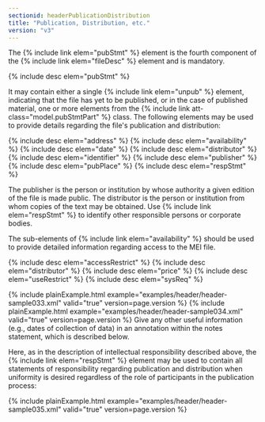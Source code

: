 ```yaml
---
sectionid: headerPublicationDistribution
title: "Publication, Distribution, etc."
version: "v3"
---
```


The {% include link elem="pubStmt" %} element is the fourth component of the {% include link elem="fileDesc" %} element and is mandatory.



{% include desc elem="pubStmt" %}




It may contain either a single {% include link elem="unpub" %} element, indicating that the
file has yet to be published, or in the case of published material, one or more elements
from the {% include link att-class="model.pubStmtPart" %} class. The following elements may be
used to provide details regarding the file's publication and distribution:



{% include desc elem="address" %}
{% include desc elem="availability" %}
{% include desc elem="date" %}
{% include desc elem="distributor" %}
{% include desc elem="identifier" %}
{% include desc elem="publisher" %}
{% include desc elem="pubPlace" %}
{% include desc elem="respStmt" %}




The publisher is the person or institution by whose authority a given edition of the
file
is made public. The distributor is the person or institution from whom copies of the
text
may be obtained. Use {% include link elem="respStmt" %} to identify other responsible persons or
corporate bodies.

The sub-elements of {% include link elem="availability" %} should be used to provide detailed
information regarding access to the MEI file.



{% include desc elem="accessRestrict" %}
{% include desc elem="distributor" %}
{% include desc elem="price" %}
{% include desc elem="useRestrict" %}
{% include desc elem="sysReq" %}




{% include plainExample.html example="examples/header/header-sample033.xml" valid="true" version=page.version %}
{% include plainExample.html example="examples/header/header-sample034.xml" valid="true" version=page.version %}
Give any other useful information (e.g., dates of collection of data) in an annotation
within the notes statement, which is described below.

Here, as in the description of intellectual responsibility described above, the {% include link elem="respStmt" %} element may be used to contain all statements of responsibility
regarding publication and distribution when uniformity is desired regardless of the
role of
participants in the publication process:

{% include plainExample.html example="examples/header/header-sample035.xml" valid="true" version=page.version %}
